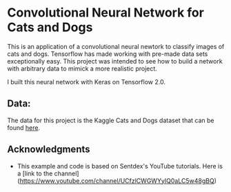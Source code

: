 # Convolutional Neural Network for Cats and Dogs

This is an application of a convolutional neural newtork to classify images of cats and dogs. Tensorflow has made working with pre-made data sets exceptionally easy. This project was intended to see how to build a network with arbitrary data to mimick a more realistic project. 

I built this neural network with Keras on Tensorflow 2.0.  

## Data:
The data for this project is the Kaggle Cats and Dogs dataset that can be found [here](https://www.microsoft.com/en-us/download/details.aspx?id=54765).  




## Acknowledgments

* This example and code is based on Sentdex's YouTube tutorials. Here is a [link to the channel] (https://www.youtube.com/channel/UCfzlCWGWYyIQ0aLC5w48gBQ)